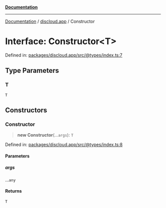 [**Documentation**](../../README.md)

***

[Documentation](../../packages.md) / [discloud.app](../README.md) / Constructor

# Interface: Constructor\<T\>

Defined in: [packages/discloud.app/src/@types/index.ts:7](https://github.com/discloud/discloud.app/blob/1e4ce40911bd2c25d95ae21441839a6f9ec7c445/packages/discloud.app/src/@types/index.ts#L7)

## Type Parameters

### T

`T`

## Constructors

### Constructor

> **new Constructor**(...`args`): `T`

Defined in: [packages/discloud.app/src/@types/index.ts:8](https://github.com/discloud/discloud.app/blob/1e4ce40911bd2c25d95ae21441839a6f9ec7c445/packages/discloud.app/src/@types/index.ts#L8)

#### Parameters

##### args

...`any`

#### Returns

`T`
